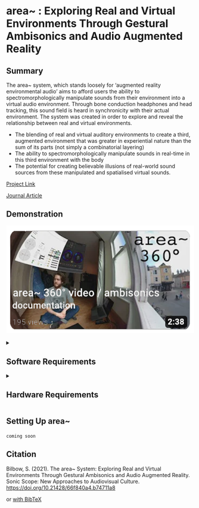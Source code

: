 # area~ : Exploring Real and Virtual Environments Through Gestural Ambisonics and Audio Augmented Reality
## Summary

The area~ system, which stands loosely for ‘augmented reality environmental audio’ aims to afford users the ability to spectromorphologically manipulate sounds from their environment into a virtual audio environment. Through bone conduction headphones and head tracking, this sound field is heard in synchronicity with their actual environment. The system was created in order to explore and reveal the relationship between real and virtual environments.

- The blending of real and virtual auditory environments to create a third, augmented environment that was greater in experiential nature than the sum of its parts (not simply a combinatorial layering)
- The ability to spectromorphologically manipulate sounds in real-time in this third environment with the body
- The potential for creating believable illusions of real-world sound sources from these manipulated and spatialised virtual sounds.

[Project Link](https://sambilbow.com/projects/area/)

[Journal Article](https://doi.org/10.21428/66f840a4.b74711a8)

## Demonstration
[![area demo](youtube-video.png)](https://www.youtube.com/watch?v=SPd-f2EXuIQ "area demo")

<details>
<summary><h2>Software Requirements</h2></summary>

  - Tested with macOS 10.15 (Catalina)
  - Tested with Max 8.0.8
  - Tested with LeapMotion SDK 2.3.0
  ### Max 8
  #### Abstractions Included
  - `nodelooper.mxo` (looping patch using on [karma~](https://github.com/rconstanzo/karma))
  - `envlooper~.mxo` (ambisonic looper built using nodelooper and mc)
  - `serialparse.mxo` (takes care of parsing the serial stream from the ESP32)
  - `rgrain.mxo` (modified rgrain.maxpat from C'74 Examples)
  - `granulator.mxo` (modified rgrano.maxpat from C'74 Examples)
  - `rchoose.mxo` (in C'74 Examples)
  - `transratio.mxo` (in C'74 Examples)
  #### Externals
  - karma~ by Rodrigo Constanza [available on GitHub - version 1.0](https://github.com/rconstanzo/karma)
    - `karma~.mxo`
  - Ambisonics Externals by ICST [available on zhdk.ch - version 2.3.2](https://www.zhdk.ch/forschung/icst/software-downloads-5379/downloads-ambisonics-externals-for-maxmsp-5381)
    - `ambidecode~.mxo`
    - `ambiencode~.mxo`
    - `ambimonitor.mxo`
  - Leapmotion for Max by Jules François [available on GitHub](https://github.com/JulesFrancoise/leapmotion-for-max/releases/tag/v2.3.0%2B31542)
    - Requires LeapMotion SDK 2.3.0 [available from their V2 archive](https://developer-archive.leapmotion.com/v2)
    - `leapmotion.mxo`
  ### Plugins 
  - RØDE Soundfield Plugin [available on RØDE website](https://rode.com/en/software/soundfield-by-rode#module_17)
</details>

<details>
  <summary><h2>Hardware Requirements</h2></summary>
  
  - Leap Motion Controller [(info)](https://www.ultraleap.com/product/leap-motion-controller/)
  - Ambisonic Microphone [(used RØDE NT-SF1)](https://rode.com/en/microphones/360-ambisonic/nt-sf1)
  - Bone Conduction Headphones [(used Aftershokz Aeropex, now Shokz Openrun)](https://uk.shokz.com/products/openrun)
      - ESP32 - Devkit C [(info)](https://components101.com/microcontrollers/esp32-devkitc)
      - MPU6050 IMU [(info)](https://components101.com/sensors/mpu6050-module)
      - 18650 Lithium Ion Battery [(info)](https://components101.com/batteries/18650-lithium-cell)
      - 18650 Wemos Battery Shield with Charging Unit ([example](https://www.electroschematics.com/battery-shield/))
      - SPDT Toggle Switch [(info)](https://components101.com/switches/spdt-toggle-switch)
      - USB cable for charging
      - 2m of Cabling for IMU
</details>

## Setting Up area~
`coming soon`


## Citation
Bilbow, S. (2021). The area~ System: Exploring Real and Virtual Environments Through Gestural Ambisonics and Audio Augmented Reality. Sonic Scope: New Approaches to Audiovisual Culture. https://doi.org/10.21428/66f840a4.b74711a8

or [with BibTeX](bilbow2021area.bib)